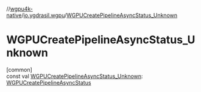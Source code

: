 //[wgpu4k-native](../../index.md)/[io.ygdrasil.wgpu](index.md)/[WGPUCreatePipelineAsyncStatus_Unknown](-w-g-p-u-create-pipeline-async-status_-unknown.md)

# WGPUCreatePipelineAsyncStatus_Unknown

[common]\
const val [WGPUCreatePipelineAsyncStatus_Unknown](-w-g-p-u-create-pipeline-async-status_-unknown.md): [WGPUCreatePipelineAsyncStatus](-w-g-p-u-create-pipeline-async-status/index.md)